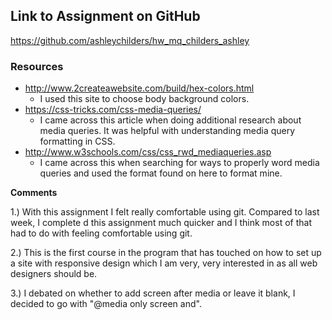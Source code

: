 ## Link to Assignment on GitHub
https://github.com/ashleychilders/hw_mq_childers_ashley

### Resources

-  http://www.2createawebsite.com/build/hex-colors.html
	- I used this site to choose body background colors.
- https://css-tricks.com/css-media-queries/
    - I came across this article when doing additional research about media queries. It was helpful with understanding media query formatting in CSS.
- http://www.w3schools.com/css/css_rwd_mediaqueries.asp
    - I came across this when searching for ways to properly word media queries and used the format found on here to format mine.

**Comments**

1.) With this assignment I felt really comfortable using git. Compared to last week, I complete d this assignment much quicker and I think most of that had to do with feeling comfortable using git.

2.) This is the first course in the program that has touched on how to set up a site with responsive design which I am very, very interested in as all web designers should be.  

3.) I debated on whether to add screen after media or leave it blank, I decided to go with "@media only screen and".
